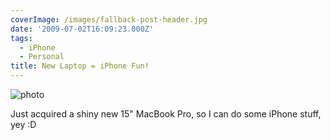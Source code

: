```yaml
---
coverImage: /images/fallback-post-header.jpg
date: '2009-07-02T16:09:23.000Z'
tags:
  - iPhone
  - Personal
title: New Laptop = iPhone Fun!
---
```


![photo](https://mikecann.co.uk/wp-content/uploads/2009/07/photo.jpg "photo")

Just acquired a shiny new 15" MacBook Pro, so I can do some iPhone stuff, yey :D
